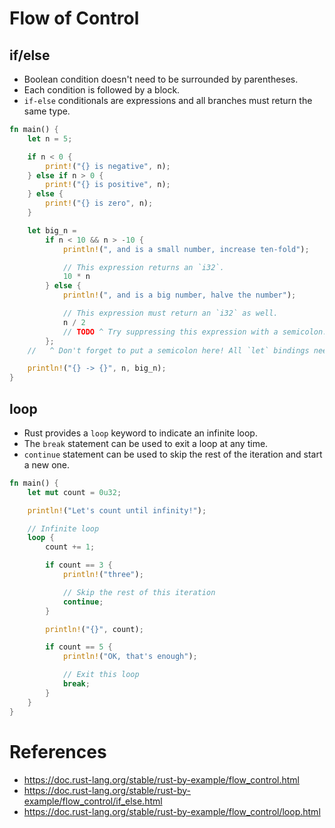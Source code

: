 # Flow of Control
## if/else
* Boolean condition doesn't need to be surrounded by parentheses.
* Each condition is followed by a block.
* `if-else` conditionals are expressions and all branches must return the same type.
```rust
fn main() {
    let n = 5;

    if n < 0 {
        print!("{} is negative", n);
    } else if n > 0 {
        print!("{} is positive", n);
    } else {
        print!("{} is zero", n);
    }

    let big_n =
        if n < 10 && n > -10 {
            println!(", and is a small number, increase ten-fold");

            // This expression returns an `i32`.
            10 * n
        } else {
            println!(", and is a big number, halve the number");

            // This expression must return an `i32` as well.
            n / 2
            // TODO ^ Try suppressing this expression with a semicolon.
        };
    //   ^ Don't forget to put a semicolon here! All `let` bindings need it.

    println!("{} -> {}", n, big_n);
}
```
## loop
* Rust provides a `loop` keyword to indicate an infinite loop.
* The `break` statement can be used to exit a loop at any time.
* `continue` statement can be used to skip the rest of the iteration and start a new one.
```rust
fn main() {
    let mut count = 0u32;

    println!("Let's count until infinity!");

    // Infinite loop
    loop {
        count += 1;

        if count == 3 {
            println!("three");

            // Skip the rest of this iteration
            continue;
        }

        println!("{}", count);

        if count == 5 {
            println!("OK, that's enough");

            // Exit this loop
            break;
        }
    }
}
```
# References
* https://doc.rust-lang.org/stable/rust-by-example/flow_control.html
* https://doc.rust-lang.org/stable/rust-by-example/flow_control/if_else.html
* https://doc.rust-lang.org/stable/rust-by-example/flow_control/loop.html
